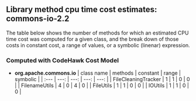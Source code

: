 ## Library method cpu time cost estimates: commons-io-2.2

The table below shows the number of methods for which an estimated
CPU time cost was computed for a given class, and the break down of
those costs in constant cost, a range of values, or a symbolic (linenar)
expression.

### Computed with CodeHawk Cost Model

- **org.apache.commons.io**
  | class name | methods | constant | range | symbolic |
  | :--- | ---: |  ---: | ---: | ---: |
  | FileCleaningTracker | 1 | 1 | 0 | 0 |
  | FilenameUtils | 4 | 0 | 4 | 0 |
  | FileUtils | 1 | 1 | 0 | 0 |
  | IOUtils | 1 | 1 | 0 | 0 |
